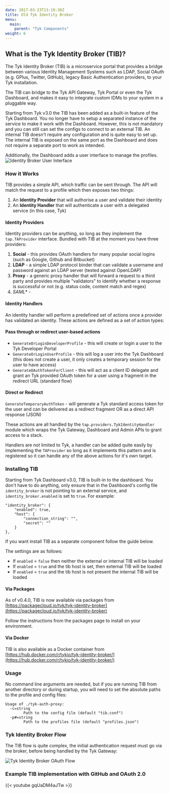 ```yaml
---
date: 2017-03-23T13:19:38Z
title: Old Tyk Identity Broker
menu:
  main:
    parent: "Tyk Components"
weight: 6 
---
```


## What is the Tyk Identity Broker (TIB)?

The Tyk Identity Broker (TIB) is a microservice portal that provides a bridge between various Identity Management Systems such as LDAP, Social OAuth (e.g. GPlus, Twitter, GitHub), legacy Basic Authentication providers, to your Tyk installation.

The TIB can bridge to the Tyk API Gateway, Tyk Portal or even the Tyk Dashboard, and makes it easy to integrate custom IDMs to your system in a pluggable way.

Starting from Tyk v3.0  the TIB has been added as a built-in feature of the Tyk Dashboard. You no longer have to setup a separated instance of the service to make it work with the Dashboard. However, this is not mandatory and you can still can set the configs to connect to an external TIB. An internal TIB doesn't require any configuration and is quite easy to set up. The internal TIB is exposed on the same port as the Dashboard and does not require a separate port to work as intended.

Additionally, the Dashboard adds a user interface to manage the profiles. 
![Identity Broker User Interface](https://user-images.githubusercontent.com/35005482/82677001-f20fb600-9c64-11ea-8ed3-2973b1d51463.gif)

### How it Works

TIB provides a simple API, which traffic can be sent through. The API will match the request to a profile which then exposes two things:

1. An **Identity Provider** that will authorise a user and validate their identity
2. An **Identity Handler** that will authenticate a user with a delegated service (in this case, Tyk)

#### Identity Providers

Identity providers can be anything, so long as they implement the `tap.TAProvider` interface. Bundled with TIB at the moment you have three providers:

1. **Social** - this provides OAuth handlers for many popular social logins (such as Google, Github and Bitbucket)
2. **LDAP** - a simple LDAP protocol binder that can validate a username and password against an LDAP server (tested against OpenLDAP)
3. **Proxy** - a generic proxy handler that will forward a request to a third party and provides multiple "validators" to identify whether a response is successful or not (e.g. status code, content match and regex)
4. *SAML** - 

#### Identity Handlers

An identity handler will perform a predefined set of actions once a provider has validated an identity. These actions are defined as a set of action types:

#### Pass through or redirect user-based actions

* `GenerateOrLoginDeveloperProfile` - this will create or login a user to the Tyk Developer Portal
* `GenerateOrLoginUserProfile` - this will log a user into the Tyk Dashboard (this does not create a user, it only creates a temporary session for the user to have access)
* `GenerateOAuthTokenForClient` - this will act as a client ID delegate and grant an Tyk provided OAuth token for a user using a fragment in the redirect URL (standard flow)

#### Direct or Redirect

`GenerateTemporaryAuthToken` - will generate a Tyk standard access token for the user and can be delivered as a redirect fragment OR as a direct API response (JSON)

These actions are all handled by the `tap.providers.TykIdentityHandler` module which wraps the Tyk Gateway, Dashboard and Admin APIs to grant access to a stack.

Handlers are not limited to Tyk, a handler can be added quite easily by implementing the `TAProvider` so long as it implements this pattern and is registered so it can handle any of the above actions for it's own target.

### Installing TIB

Starting from Tyk Dashboard v3.0, TIB is built-in to the dashboard. 
You don't have to do anything, only ensure that in the Dashboard's config file `identity_broker` is not pointing to an external service, and `identity_broker.enabled` is set to `true`. For example:

```
"identity_broker": {
    "enabled": true,
    "host": {
        "connection_string": "",
        "secret": ""
    }
},
```

If you want install TIB as a separate component follow the guide below.

The settings are as follows:

* If `enabled` = `false` then neither the external or internal TIB will be loaded
* If `enabled` = `true` and the tib host is set, then external TIB will be loaded
* If `enabled` = `true` and the tib host is not present the internal TIB will be loaded

#### Via Packages

As of v0.4.0, TIB is now available via packages from [https://packagecloud.io/tyk/tyk-identity-broker](https://packagecloud.io/tyk/tyk-identity-broker)

Follow the instructions from the packages page to install on your environment.

#### Via Docker

TIB is also available as a Docker container from [https://hub.docker.com/r/tykio/tyk-identity-broker/](https://hub.docker.com/r/tykio/tyk-identity-broker/)

### Usage

No command line arguments are needed, but if you are running TIB from another directory or during startup, you will need to set the absolute paths to the profile and config files:

```{.copyWrapper}
Usage of ./tyk-auth-proxy:
  -c=string
        Path to the config file (default "tib.conf")
  -p#=string
        Path to the profiles file (default "profiles.json")
```


### Tyk Identity Broker Flow

The TIB flow is quite complex, the initial authentication request must go via the broker, before being handled by the Tyk Gateway:

![Tyk Identity Broker OAuth Flow](/docs/img/diagrams/idbroker.png)

### Example TIB implementation with GitHub and OAuth 2.0

{{< youtube gqUaDM4aJTw >}}